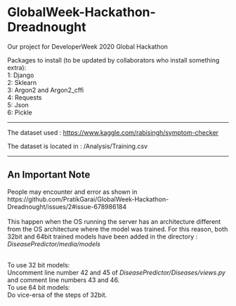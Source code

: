 # GlobalWeek-Hackathon-Dreadnought
Our project for DeveloperWeek 2020 Global Hackathon

Packages to install (to be updated by collaborators who install something extra):<br>
1: Django<br>
2: Sklearn<br>
3: Argon2 and Argon2_cffi<br>
4: Requests<br>
5: Json<br>
6: Pickle<br>

-----------------------------------------------------------------------------------------
The dataset used : https://www.kaggle.com/rabisingh/symptom-checker

The dataset is located in : /Analysis/Training.csv

<hr>
<h2>An Important Note</h2>
People may encounter and error as shown in https://github.com/PratikGarai/GlobalWeek-Hackathon-Dreadnought/issues/2#issue-678986184<br><br>
This happen when the OS running the server has an architecture different from the OS architecture where the model was trained. For this reason, both 32bit and 64bit trained models have been added in the directory : <br>
<i>DiseasePredictor/media/models</i><br><br>

To use 32 bit models:<br> 
 Uncomment line number 42 and 45 of <i>DiseasePredictor/Diseases/views.py</i> and comment line numbers 43 and 46.<br>
To use 64 bit models:<br>
 Do vice-ersa of the steps of 32bit.
